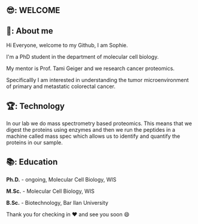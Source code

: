 ## 😎: WELCOME 

## 🌻: About me 
Hi Everyone, welcome to my Github, I am Sophie. 

I'm a PhD student in the department of molecular cell biology. 

My mentor is Prof. Tami Geiger and we research cancer proteomics. 

Specificallly I am interested in understanding the tumor microenvironment of primary and metastatic colorectal cancer. 

## 🏆: Technology
In our lab we do mass spectrometry based proteomics. This means that we digest the proteins using enzymes and then we run the peptides in a machine called mass spec which allows us to identify and quantify the proteins in our sample. 

## 📚: Education
**Ph.D.** - ongoing, Molecular Cell Biology, WIS 

**M.Sc.** - Molecular Cell Biology, WIS 

**B.Sc.** - Biotechnology, Bar Ilan University




Thank you for checking in ❤️ and see you soon 😄

